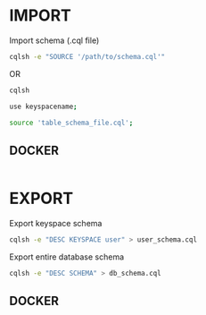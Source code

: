 # IMPORT 

Import schema (.cql file)

```bash
cqlsh -e "SOURCE '/path/to/schema.cql'"
```

OR

```bash
cqlsh

use keyspacename; 

source 'table_schema_file.cql';
```

## DOCKER 

```bash

```

# EXPORT

Export keyspace schema

```bash
cqlsh -e "DESC KEYSPACE user" > user_schema.cql
```

Export entire database schema

```bash
cqlsh -e "DESC SCHEMA" > db_schema.cql
```

## DOCKER

```bash
```